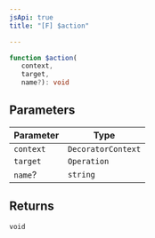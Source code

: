 ```yaml
---
jsApi: true
title: "[F] $action"

---
```

```ts
function $action(
   context, 
   target, 
   name?): void
```

## Parameters

| Parameter | Type |
| ------ | ------ |
| `context` | `DecoratorContext` |
| `target` | `Operation` |
| `name`? | `string` |

## Returns

`void`
